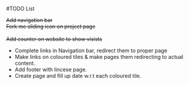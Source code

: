 #TODO List


<del> Add navigation bar </del><br/>
<del> Fork me sliding icon on project page </del><br/>  
<del> Add counter on website to show visists </del><br/>

* Complete links in Navigation bar, redirect them to proper page
* Make links on coloured tiles & make pages them redirecting to actual content. 
* Add footer with lincese page.
* Create page and fill up date w.r.t each coloured tile.

